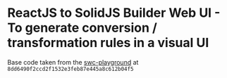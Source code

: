 # ReactJS to SolidJS Builder Web UI - To generate conversion / transformation rules in a visual UI

Base code taken from the [swc-playground](https://github.com/swc-project/swc-playground) at `8dd6490f2ccd2f1532e3feb87e445a8c612b04f5`